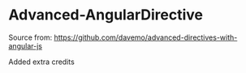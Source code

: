 # Advanced-AngularDirective

Source from:
https://github.com/davemo/advanced-directives-with-angular-js

Added extra credits
